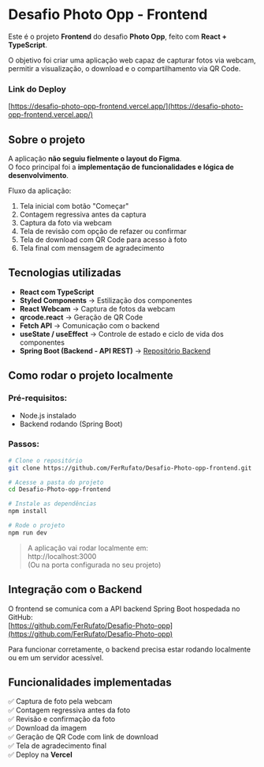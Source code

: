 #  Desafio Photo Opp - Frontend

Este é o projeto **Frontend** do desafio **Photo Opp**, feito com **React + TypeScript**.

O objetivo foi criar uma aplicação web capaz de capturar fotos via webcam, permitir a visualização, o download e o compartilhamento via QR Code.

###  Link do Deploy

 [https://desafio-photo-opp-frontend.vercel.app/](https://desafio-photo-opp-frontend.vercel.app/)

##  Sobre o projeto

A aplicação **não seguiu fielmente o layout do Figma**.  
O foco principal foi a **implementação de funcionalidades e lógica de desenvolvimento**.

Fluxo da aplicação:

1. Tela inicial com botão "Começar"
2. Contagem regressiva antes da captura
3. Captura da foto via webcam
4. Tela de revisão com opção de refazer ou confirmar
5. Tela de download com QR Code para acesso à foto
6. Tela final com mensagem de agradecimento

##  Tecnologias utilizadas

- **React com TypeScript**
- **Styled Components** → Estilização dos componentes
- **React Webcam** → Captura de fotos da webcam
- **qrcode.react** → Geração de QR Code
- **Fetch API** → Comunicação com o backend 
- **useState / useEffect** → Controle de estado e ciclo de vida dos componentes
- **Spring Boot (Backend - API REST)** → [Repositório Backend](https://github.com/FerRufato/Desafio-Photo-opp)

##  Como rodar o projeto localmente

### Pré-requisitos:
- Node.js instalado
- Backend rodando (Spring Boot)

### Passos:

```bash
# Clone o repositório
git clone https://github.com/FerRufato/Desafio-Photo-opp-frontend.git

# Acesse a pasta do projeto
cd Desafio-Photo-opp-frontend

# Instale as dependências
npm install

# Rode o projeto
npm run dev
```

> A aplicação vai rodar localmente em:  
http://localhost:3000  
(Ou na porta configurada no seu projeto)

##  Integração com o Backend

O frontend se comunica com a API backend Spring Boot hospedada no GitHub:  
 [https://github.com/FerRufato/Desafio-Photo-opp](https://github.com/FerRufato/Desafio-Photo-opp)

Para funcionar corretamente, o backend precisa estar rodando localmente ou em um servidor acessível.

##  Funcionalidades implementadas

✅ Captura de foto pela webcam  
✅ Contagem regressiva antes da foto  
✅ Revisão e confirmação da foto  
✅ Download da imagem  
✅ Geração de QR Code com link de download  
✅ Tela de agradecimento final  
✅ Deploy na **Vercel**
